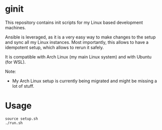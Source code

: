 # ginit

This repository contains init scripts for my Linux based development machines.

Ansible is leveraged, as it is a very easy way to make changes to the setup and sync all my Linux instances.
Most importantly, this allows to have a idempotent setup, which allows to rerun it safely.

It is compatible with Arch Linux (my main Linux system) and with Ubuntu (for WSL).

Note:
- My Arch Linux setup is currently being migrated and might be missing a lot of stuff.

# Usage

```shell
source setup.sh
./run.sh
```
